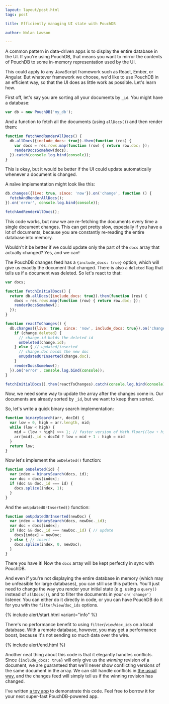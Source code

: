 ```yaml
---
layout: layout/post.html
tags: post

title: Efficiently managing UI state with PouchDB

author: Nolan Lawson

---
```


A common pattern in data-driven apps is to display the entire database in the UI. If you're using PouchDB, that means you want to mirror the contents of PouchDB to some in-memory representation used by the UI.

This could apply to any JavaScript framework such as React, Ember, or Angular. But whatever framework we choose, we'd like to use PouchDB in an efficient way, so that the UI does as little work as possible. Let's learn how.

First off, let's say you are sorting all your documents by `_id`. You might have a database:

```js
var db = new PouchDB('my_db');
```

And a function to fetch all the documents (using `allDocs()`) and then render them:

```js
function fetchAndRenderAllDocs() {
  db.allDocs({include_docs: true}).then(function (res) {
    var docs = res.rows.map(function (row) { return row.doc; });  
    renderDocsSomehow(docs);
  }).catch(console.log.bind(console));
}
```

This is okay, but it would be better if the UI could update automatically whenever a document is changed.

A naïve implementation might look like this:

```js
db.changes({live: true, since: 'now'}).on('change', function () {
  fetchAndRenderAllDocs();
}).on('error', console.log.bind(console));

fetchAndRenderAllDocs();
```

This code works, but now we are re-fetching the documents every time a single document changes. This can get pretty slow, especially if you have a lot of documents, because you are constantly re-reading the entire database into memory.

Wouldn't it be better if we could update only the part of the `docs` array that actually changed? Yes, and we can!

The PouchDB changes feed has a `{include_docs: true}` option, which will give us exactly the document that changed. There is also a `deleted` flag that tells us if a document was deleted. So let's react to that:

```js
var docs;

function fetchInitialDocs() {
  return db.allDocs({include_docs: true}).then(function (res) {
    docs = res.rows.map(function (row) { return row.doc; });
    renderDocsSomehow();
  });
}

function reactToChanges() {
  db.changes({live: true, since: 'now', include_docs: true}).on('change', function (change) {
    if (change.deleted) {
      // change.id holds the deleted id
      onDeleted(change.id);
    } else { // updated/inserted
      // change.doc holds the new doc
      onUpdatedOrInserted(change.doc);
    }
    renderDocsSomehow();
  }).on('error', console.log.bind(console));
}

fetchInitialDocs().then(reactToChanges).catch(console.log.bind(console));
```

Now, we need some way to update the array after the changes come in. Our documents are already sorted by `_id`, but we want to keep them sorted.

So, let's write a quick binary search implementation:

```js
function binarySearch(arr, docId) {
  var low = 0, high = arr.length, mid;
  while (low < high) {
    mid = (low + high) >>> 1; // faster version of Math.floor((low + high) / 2)
    arr[mid]._id < docId ? low = mid + 1 : high = mid
  }
  return low;
}
```

Now let's implement the `onDeleted()` function:

```js
function onDeleted(id) {
  var index = binarySearch(docs, id);
  var doc = docs[index];
  if (doc && doc._id === id) {
    docs.splice(index, 1);
  }
}
```

And the `onUpdatedOrInserted()` function:

```js
function onUpdatedOrInserted(newDoc) {
  var index = binarySearch(docs, newDoc._id);
  var doc = docs[index];
  if (doc && doc._id === newDoc._id) { // update
    docs[index] = newDoc;
  } else { // insert
    docs.splice(index, 0, newDoc);
  }
}
```

There you have it! Now the `docs` array will be kept perfectly in sync with PouchDB.

And even if you're not displaying the entire database in memory (which may be unfeasible for large databases), you can still use this pattern. You'll just need to change the way you render your initial state (e.g. using a `query()` instead of `allDocs()`), and to filter the documents in your `on('change')` listener. You can either do it directly in code, or you can have PouchDB do it for you with the `filter`/`view`/`doc_ids` options.

{% include alert/start.html variant="info" %}

There's no performance benefit to using <code>filter</code>/<code>view</code>/<code>doc_ids</code> on a local database. With a remote database, however, you may get a performance boost, because it's not sending so much data over the wire.

{% include alert/end.html %}

Another neat thing about this code is that it elegantly handles conflicts. Since `{include_docs: true}` will only give us the *winning* revision of a document, we are guaranteed that we'll never show conflicting versions of the same document in the array. We can still handle conflicts in [the usual way](http://pouchdb.com/guides/conflicts.html), and the changes feed will simply tell us if the winning revision has changed.

I've written [a toy app](http://bl.ocks.org/nolanlawson/3e096160b848689f1058) to demonstrate this code. Feel free to borrow it for your next super-fast PouchDB-powered app.
